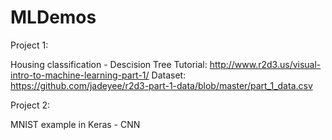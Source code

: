# MLDemos


Project 1:

Housing classification - Descision Tree
Tutorial: http://www.r2d3.us/visual-intro-to-machine-learning-part-1/
Dataset: https://github.com/jadeyee/r2d3-part-1-data/blob/master/part_1_data.csv

Project 2:

MNIST example in Keras - CNN
